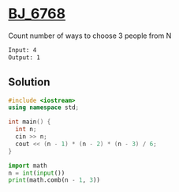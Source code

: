 # [BJ_6768](https://acmicpc.net/problem/6768)

Count number of ways to choose 3 people from N

```txt
Input: 4
Output: 1
```

## Solution

```cpp
#include <iostream>
using namespace std;

int main() {
  int n;
  cin >> n;
  cout << (n - 1) * (n - 2) * (n - 3) / 6;
}
```

```py
import math
n = int(input())
print(math.comb(n - 1, 3))
```

